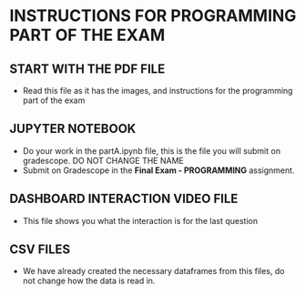 # INSTRUCTIONS FOR PROGRAMMING PART OF THE EXAM

## START WITH THE PDF FILE
 - Read this file as it has the images, and instructions for the programming part of the exam

## JUPYTER NOTEBOOK
 - Do your work in the partA.ipynb file, this is the file you will submit on gradescope. DO NOT CHANGE THE NAME
 - Submit on Gradescope in the  **Final Exam - PROGRAMMING**   assignment. 

## DASHBOARD INTERACTION VIDEO FILE
 - This file shows you what the interaction is for the last question

## CSV FILES
 - We have already created the necessary dataframes from this files, do not change how the data is read in.
